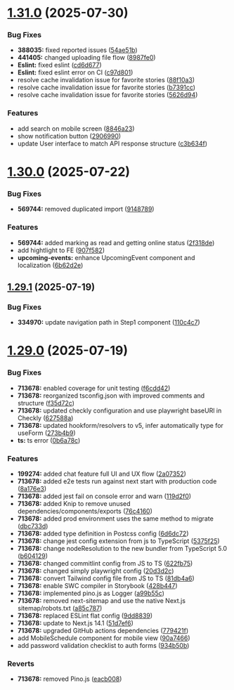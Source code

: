 # [1.31.0](https://github.com/hulib-engineering/hulib/compare/v1.30.0...v1.31.0) (2025-07-30)


### Bug Fixes

* **388035:** fixed reported issues ([54ae51b](https://github.com/hulib-engineering/hulib/commit/54ae51b62225d273a4d3f68cb32b92b78343a5f2))
* **441405:** changed uploading file flow ([8987fe0](https://github.com/hulib-engineering/hulib/commit/8987fe07cd039be6b9f32f18355416cffc3e20e3))
* **Eslint:** fixed eslint ([cd6d677](https://github.com/hulib-engineering/hulib/commit/cd6d677e821517df668f37de193d5ca16fee4772))
* **Eslint:** fixed eslint error on CI ([c97d801](https://github.com/hulib-engineering/hulib/commit/c97d8019c7c2c42c4c222bfdffae509783eba058))
* resolve cache invalidation issue for favorite stories ([88f10a3](https://github.com/hulib-engineering/hulib/commit/88f10a3b7408d52835782230e60cc770c78e7952))
* resolve cache invalidation issue for favorite stories ([b7391cc](https://github.com/hulib-engineering/hulib/commit/b7391cc7b443f4fa90f19af79eb95b883eb64a81))
* resolve cache invalidation issue for favorite stories ([5626d94](https://github.com/hulib-engineering/hulib/commit/5626d94326335ac880ad9d47608cb3e61f56e8e1))


### Features

* add search on mobile screen ([8846a23](https://github.com/hulib-engineering/hulib/commit/8846a2388cb6b5b1a56c7a1528f31e7bee8c9c17))
* show notification button ([2906990](https://github.com/hulib-engineering/hulib/commit/29069907a5ab7db087ef9e0b0e8db16b0ee0bffa))
* update User interface to match API response structure ([c3b634f](https://github.com/hulib-engineering/hulib/commit/c3b634fe9058acc49d56cd75997ded911fd1099b))

# [1.30.0](https://github.com/hulib-engineering/hulib/compare/v1.29.1...v1.30.0) (2025-07-22)


### Bug Fixes

* **569744:** removed duplicated import ([9148789](https://github.com/hulib-engineering/hulib/commit/9148789c9217e1ed029f2776ec4cb12069b3a858))


### Features

* **569744:** added marking as read and getting online status ([2f318de](https://github.com/hulib-engineering/hulib/commit/2f318de0e6bf072b54454178383053777d05e919))
* add hightlight to FE ([907f582](https://github.com/hulib-engineering/hulib/commit/907f5822d96d85961d953382f6c281949bab3b4a))
* **upcoming-events:** enhance UpcomingEvent component and localization ([6b62d2e](https://github.com/hulib-engineering/hulib/commit/6b62d2ed961e001538a7d56d25ac337d84ed2acb))

## [1.29.1](https://github.com/hulib-engineering/hulib/compare/v1.29.0...v1.29.1) (2025-07-19)


### Bug Fixes

* **334970:** update navigation path in Step1 component ([110c4c7](https://github.com/hulib-engineering/hulib/commit/110c4c7f27117c29a3c22e978dc513349d9ed6b1))

# [1.29.0](https://github.com/hulib-engineering/hulib/compare/v1.28.0...v1.29.0) (2025-07-19)


### Bug Fixes

* **713678:** enabled coverage for unit testing ([f6cdd42](https://github.com/hulib-engineering/hulib/commit/f6cdd425775be9e086925207b2df9b8eeea83341))
* **713678:** reorganized tsconfig.json with improved comments and structure ([f35d72c](https://github.com/hulib-engineering/hulib/commit/f35d72cf6ff3f51f1355e28ff02b2991d0cba6cd))
* **713678:** updated checkly configuration and use playwright baseURl in Checkly ([627588a](https://github.com/hulib-engineering/hulib/commit/627588a08d98671de19a584be8b8254af115ae6b))
* **713678:** updated hookform/resolvers to v5, infer automatically type for useForm ([273b4b9](https://github.com/hulib-engineering/hulib/commit/273b4b9f720fd473121abb1b0861d25bf08d6d7e))
* **ts:** ts error ([0b6a78c](https://github.com/hulib-engineering/hulib/commit/0b6a78c3d8eaf735f7a6234766ba1e652de44831))


### Features

* **199274:** added chat feature full UI and UX flow ([2a07352](https://github.com/hulib-engineering/hulib/commit/2a07352fd7acfc17933cbcc364f5542cded2de56))
* **713678:** added e2e tests run against next start with production code ([8a176e3](https://github.com/hulib-engineering/hulib/commit/8a176e3bb508ada18d4e81093ccc640d83eabb08))
* **713678:** added jest fail on console error and warn ([119d2f0](https://github.com/hulib-engineering/hulib/commit/119d2f09c98adaa04ee534aa40b6b9bb2da3e5b9))
* **713678:** added Knip to remove unused dependencies/components/exports ([76c4160](https://github.com/hulib-engineering/hulib/commit/76c416040fea52759f175af8fc67fd2628153186))
* **713678:** added prod environment uses the same method to migrate ([dbc733d](https://github.com/hulib-engineering/hulib/commit/dbc733d11127338ee033f5c8dd976613da7743e9))
* **713678:** added type definition in Postcss config ([6d6dc72](https://github.com/hulib-engineering/hulib/commit/6d6dc72054425e06b72a67013cd5a391e9bf55fa))
* **713678:** change jest config extension from js to TypeScript ([5375f25](https://github.com/hulib-engineering/hulib/commit/5375f254b19cab0742b59087ae3e969e2bcbf590))
* **713678:** change nodeResolution to the new bundler from TypeScript 5.0 ([b604129](https://github.com/hulib-engineering/hulib/commit/b60412975306528d162fcb95e42f7052a8a172df))
* **713678:** changed commitlint config from JS to TS ([622fb75](https://github.com/hulib-engineering/hulib/commit/622fb75e3c4f1a49e8aa4804a40020d175a82e02))
* **713678:** changed simply playwright config ([20d3d2c](https://github.com/hulib-engineering/hulib/commit/20d3d2c81218f09288877d32f77b74267bc09424))
* **713678:** convert Tailwind config file from JS to TS ([81db4a6](https://github.com/hulib-engineering/hulib/commit/81db4a62f222cdeb6d88cce38c90c51f73032673))
* **713678:** enable SWC compiler in Storybook ([428b447](https://github.com/hulib-engineering/hulib/commit/428b4470913542d865dd14ae8bafb8b43df81adf))
* **713678:** implemented pino.js as Logger ([a99b55c](https://github.com/hulib-engineering/hulib/commit/a99b55cc4107e7932c031d831d2c471fa5d77cfd))
* **713678:** removed next-sitemap and use the native Next.js sitemap/robots.txt ([a85c787](https://github.com/hulib-engineering/hulib/commit/a85c787a193c750a3ee4badba8ba236d0f15c888))
* **713678:** replaced ESLint flat config ([9dd8839](https://github.com/hulib-engineering/hulib/commit/9dd8839c673948691e3579b7f8386c4381d4f37a))
* **713678:** update to Next.js 14.1 ([51d7ef6](https://github.com/hulib-engineering/hulib/commit/51d7ef6276ff7d970abf4ad6e2b67c3acd409911))
* **713678:** upgraded GitHub actions dependencies ([779421f](https://github.com/hulib-engineering/hulib/commit/779421fb082e86b5aebb095309bfdaed9e362d8c))
* add MobileSchedule component for mobile view ([90a7466](https://github.com/hulib-engineering/hulib/commit/90a74667a8b5e38abe5959cd28bf635b2f54ce12))
* add password validation checklist to auth forms ([934b50b](https://github.com/hulib-engineering/hulib/commit/934b50b7aafe867733f50707936acd9d3aa29c06))


### Reverts

* **713678:** removed Pino.js ([eacb008](https://github.com/hulib-engineering/hulib/commit/eacb0080e5d43db557717fb19348cb8c4ef5a6da))
